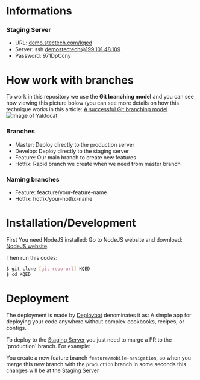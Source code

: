 # Informations

### Staging Server
* URL: [demo.stectech.com/kqed][KQED Staging Server]
* Server: ssh demostectech@199.101.48.109
* Password: 971DpCcny

# How work with branches

To work in this repository we use the **Git branching model** and you can see how viewing this picture bolow (you can see more details on how this technique works in this article: [A successful Git branching model][A successful Git branching model]
![Image of Yaktocat](http://nvie.com/img/git-model@2x.png)

### Branches
* Master: Deploy directly to the production server
* Develop: Deploy directly to the staging server
* Feature: Our main branch to create new features
* Hotfix: Rapid branch we create when we need from master branch

### Naming branches
* Feature: feacture/your-feature-name
* Hotfix: hotfix/your-hotfix-name

# Installation/Development

First You need NodeJS installed: Go to NodeJS website and download: [NodeJS website][NodeJS website].

Then run this codes:

```sh
$ git clone [git-repo-url] KQED
$ cd KQED
```

# Deployment
The deployment is made by [Deploybot][Deploybot] denominates it as: A simple app for deploying your code anywhere without complex cookbooks, recipes, or configs.

To deploy to the [Staging Server][KQED Staging Server] you just need to marge a PR to the 'production' branch. For example:

You create a new feature branch `feature/mobile-navigation`, so when you merge this new branch with the `production` branch in some seconds this changes will be at the [Staging Server][KQED Staging Server] 

   [KQED Staging Server]: <http://demo.stectech.com/kqed/>
   [A successful Git branching model]: <http://goo.gl/Z36uCo>
   [Deploybot]: <https://www..deploybot.com>
   [NodeJS website]: <https://nodejs.org>
   


